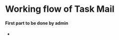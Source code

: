 # Working flow of Task Mail
#### First part to be done by admin 
* ``` Admin should add slack app to their team by "Add to Slack" button

